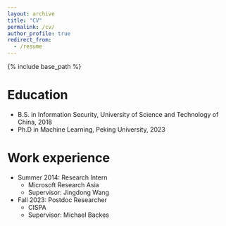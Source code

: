 ```yaml
---
layout: archive
title: "CV"
permalink: /cv/
author_profile: true
redirect_from:
  - /resume
---
```


{% include base_path %}


Education
======
* B.S. in Information Security, University of Science and Technology of China, 2018
* Ph.D in Machine Learning, Peking University, 2023
  
Work experience
======
* Summer 2014: Research Intern
  * Microsoft Research Asia
  * Supervisor: Jingdong Wang
* Fall 2023: Postdoc Researcher
  * CISPA
  * Supervisor: Michael Backes
